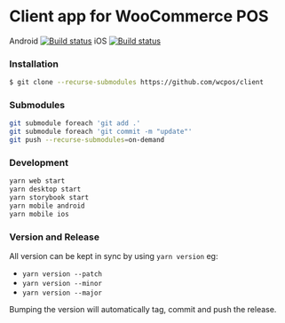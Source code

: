 # Client app for WooCommerce POS

Android [![Build status](https://build.appcenter.ms/v0.1/apps/e9e9ebcd-54c6-416e-9da2-d18abef5d94f/branches/master/badge)](https://appcenter.ms)
iOS [![Build status](https://build.appcenter.ms/v0.1/apps/021bef99-000c-4b12-b6fb-dbadf4a8eee5/branches/master/badge)](https://appcenter.ms)

### Installation

```sh
$ git clone --recurse-submodules https://github.com/wcpos/client
```

### Submodules

```sh
git submodule foreach 'git add .'
git submodule foreach 'git commit -m "update"'
git push --recurse-submodules=on-demand
```

### Development

```sh
yarn web start
yarn desktop start
yarn storybook start
yarn mobile android
yarn mobile ios
```

### Version and Release

All version can be kept in sync by using `yarn version` eg:

- `yarn version --patch`
- `yarn version --minor`
- `yarn version --major`

Bumping the version will automatically tag, commit and push the release.
